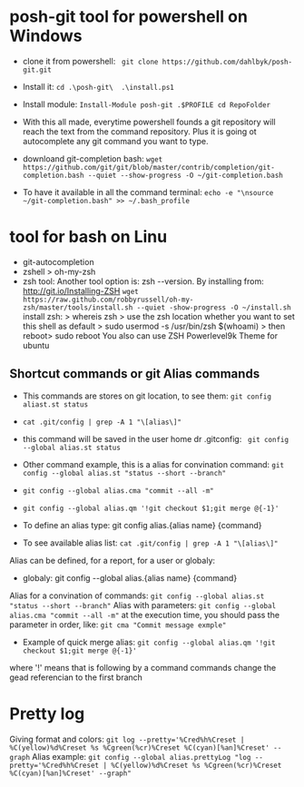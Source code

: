 # posh-git tool for powershell on Windows
- clone it from powershell: ``` git clone https://github.com/dahlbyk/posh-git.git```
- Install it: ```cd .\posh-git\  .\install.ps1```
- Install module: ```Install-Module posh-git .$PROFILE cd RepoFolder```
- With this all made, everytime powershell founds a git repository will reach the text from the command repository. Plus it is going ot autocomplete any git command you want to type.

- downloand git-completion bash: ```wget https://github.com/git/git/blob/master/contrib/completion/git-completion.bash --quiet --show-progress -O ~/git-completion.bash```
- To have it available in all the command terminal: ```echo -e "\nsource ~/git-completion.bash" >> ~/.bash_profile```
# tool for bash on Linu
- git-autocompletion 
- zshell > oh-my-zsh
- zsh tool:
Another tool option is: zsh --version. By installing from: http://git.io/Installing-ZSH ```wget https://raw.github.com/robbyrussell/oh-my-zsh/master/tools/install.sh --quiet -show-progress -O ~/install.sh```
install zsh: >  whereis zsh > use the zsh location whether you want to set this shell as default > sudo usermod -s /usr/bin/zsh $(whoami) > then reboot> sudo reboot
You also can use ZSH Powerlevel9k Theme for ubuntu 

## Shortcut commands or git Alias commands
- This commands are stores on git location, to see them: ```git config aliast.st status```
- ```cat .git/config | grep -A 1 "\[alias\]"```
- this command will be saved in the user home dr .gitconfig: ``` git config --global alias.st status```
- Other command example, this is a alias for convination command: ```git config --global alias.st "status --short --branch"```
- ```git config --global alias.cma "commit --all -m"```
- ```git config --global alias.qm '!git checkout $1;git merge @{-1}'```

- To define an alias type: git config alias.{alias name} {command}
- To see available alias list: ```cat .git/config | grep -A 1 "\[alias\]"```

Alias can be defined, for a report, for a user or globaly:
- globaly: git config --global alias.{alias name} {command}

Alias for a convination of commands: ```git config --global alias.st "status --short --branch"```
Alias with parameters: ```git config --global alias.cma "commit --all -m"``` at the execution time, you should pass the parameter in order, like: ``` git cma "Commit message exmple" ```

- Example of quick merge alias: 
``` git config --global alias.qm '!git checkout $1;git merge @{-1}' ```

where '!' means that is following by a command 
commands change the gead referencian to the first branch

# Pretty log
Giving format and colors: ``` git log --pretty='%Cred%h%Creset | %C(yellow)%d%Creset %s %Cgreen(%cr)%Creset %C(cyan)[%an]%Creset' --graph ```
Alias example: ``` git config --global alias.prettyLog "log --pretty='%Cred%h%Creset | %C(yellow)%d%Creset %s %Cgreen(%cr)%Creset %C(cyan)[%an]%Creset' --graph" ```

